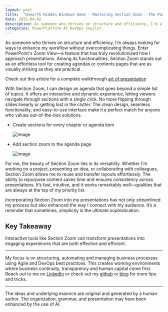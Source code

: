 ```yaml
---
layout: post
title:  "Unearth Hidden Windows Gems - Mastering Section Zoom - The PowerPoint Secret to Stunning Agendas"
date: 2025-04-02
description: As someone who thrives on structure and efficiency, I’m always looking for ways to enhance my workflow without overcomplicating things. Enter PowerPoint's Zoom View—a feature that has truly revolutionized how I approach presentations. Among its functionalities, Section Zoom stands out as an effortless tool for creating agendas or contents pages that are as visually striking as they are practical.
categories: PowerPlatform AI DevOps Copilot
---
```


As someone who thrives on structure and efficiency, I’m always looking for ways to enhance my workflow without overcomplicating things. Enter PowerPoint's Zoom View—a feature that has truly revolutionized how I approach presentations. Among its functionalities, Section Zoom stands out as an effortless tool for creating agendas or contents pages that are as visually striking as they are practical.

Check out this article for a complete walkthrough [art of presentation](https://artofpresentations.com/zoom-feature-in-powerpoint/)

With Section Zoom, I can design an agenda that goes beyond a simple list of topics. It offers an interactive and dynamic experience, letting viewers navigate through sections with a single click. No more flipping through slides linearly or getting lost in the clutter. The clean design, seamless functionality, and easy-to-use interface make it a perfect match for anyone who values out-of-the-box solutions.

- Create sections for every chapter or agenda item
  
  ![image](https://github.com/user-attachments/assets/06b61d49-9229-43de-b45a-e295ff148606)

- Add section zoom to the agenda page
  
  ![image](https://github.com/user-attachments/assets/0b3b4759-ecc1-4510-ac1b-3341bbd97b15)


For me, the beauty of Section Zoom lies in its versatility. Whether I'm working on a project, presenting an idea, or collaborating with colleagues, Section Zoom allows me to reuse and transfer layouts effortlessly. The ability to repurpose content saves time and ensures consistency across presentations. It’s fast, intuitive, and it works remarkably well—qualities that are always at the top of my priority list.

Incorporating Section Zoom into my presentations has not only streamlined my process but also enhanced the way I connect with my audience. It’s a reminder that sometimes, simplicity is the ultimate sophistication.

## Key Takeaway 
Interactive tools like Section Zoom can transform presentations into engaging experiences that are both effective and efficient.

----
My focus is on structuring, automating and managing business processes using Agile and DevOps best practices. This creates working environments where business continuity, transparency and human capital come first. Reach out to me on [LinkedIn](https://www.linkedin.com/in/dennisvanaelst) or check out my [github](https://github.com/dva81) or [blog](https://www.dennisvanaelst.net/) for more tips and tricks.

----
The ideas and underlying essence are original and generated by a human author. The organization, grammar, and presentation may have been enhanced by the use of AI.
